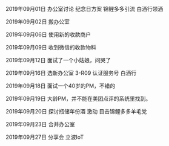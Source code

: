2019年09月01日
办公室讨论 纪念日方案
锦鲤多多引流 白酒行领酒

2019年09月02日
搬办公室

2019年09月06日
使用新的收款商户

2019年09月09日
收到微信的收款物料

2019年09月12日
面试了一个小姑娘，问哭了

2019年09月16日
选新办公室 3-R09
认证服务号 白酒行

2019年09月18日
面试一个40岁的PM，不错的

2019年09月19日
大龄PM，并不能在美团点评的系统里找到。

2019年09月20日
探讨瓶储年份酒 激动
目击锦鲤多多羊毛党

2019年09月23日
合并办公室

2019年09月27日
分享会 立波IoT